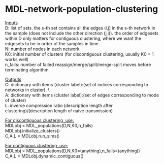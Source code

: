 # MDL-network-population-clustering

<ins>Inputs</ins> \
D: list of sets. the s-th set contains all the edges (i,j) in the s-th network in the sample (does not include the other direction (j,i)). the order of edgesets within D only matters for contiguous clustering, where we want the edgesets to be in order of the samples in time \
N: number of nodes in each network \
K0: initial number of clusters (for discontiguous clustering, usually K0 = 1 works well) \
n_fails: number of failed reassign/merge/split/merge-split moves before terminating algorithm 

<ins>Outputs</ins> \
C: dictionary with items (cluster label):(set of indices corresponding to networks in cluster). \  
A: dictionary with items (cluster label):(set of edges corresponding to mode of cluster) \
L: inverse compression ratio (description length after clustering)/(description length of naive transmission) 

<ins>For discontiguous clustering, use:</ins> \
MDLobj = MDL_populations(D,N,K0,n_fails) \
MDLobj.initialize_clusters() \
C,A,L = MDLobj.run_sims() 

<ins>For contiguous clustering, use:</ins> \
MDLobj = MDL_populations(D,N,K0=(anything),n_fails=(anything)) \
C,A,L = MDLobj.dynamic_contiguous() 

